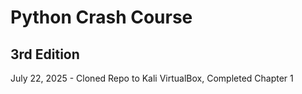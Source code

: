 # Python Crash Course
## 3rd Edition

July 22, 2025 - Cloned Repo to Kali VirtualBox, Completed Chapter 1
